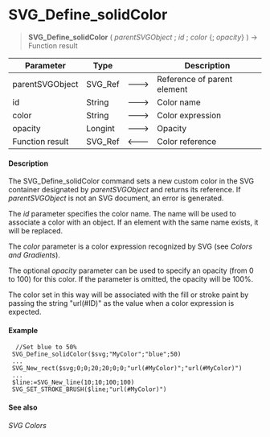 # SVG_Define_solidColor

>**SVG_Define_solidColor** ( *parentSVGObject* ; *id* ; *color* {; *opacity*} )  -> Function result

| Parameter | Type |  | Description |
| --- | --- | --- | --- |
| parentSVGObject | SVG_Ref | &#x1F852; | Reference of parent element |
| id | String | &#x1F852; | Color name |
| color | String | &#x1F852; | Color expression |
| opacity | Longint | &#x1F852; | Opacity |
| Function result | SVG_Ref | &#x1F850; | Color reference |



#### Description 

The SVG\_Define\_solidColor command sets a new custom color in the SVG container designated by *parentSVGObject* and returns its reference. If *parentSVGObject* is not an SVG document, an error is generated.

The *id* parameter specifies the color name. The name will be used to associate a color with an object. If an element with the same name exists, it will be replaced.

The *color* parameter is a color expression recognized by SVG (see *Colors and Gradients*).

The optional *opacity* parameter can be used to specify an opacity (from 0 to 100) for this color. If the parameter is omitted, the opacity will be 100%.

The color set in this way will be associated with the fill or stroke paint by passing the string "url(#ID)" as the value when a color expression is expected.

#### Example 

```4d
  //Set blue to 50%
 SVG_Define_solidColor($svg;"MyColor";"blue";50)
 ...
 SVG_New_rect($svg;0;0;20;20;0;0;"url(#MyColor)";"url(#MyColor)")
 ...
 $line:=SVG_New_line(10;10;100;100)
 SVG_SET_STROKE_BRUSH($line;"url(#MyColor)")
```

#### See also 

*SVG Colors*  